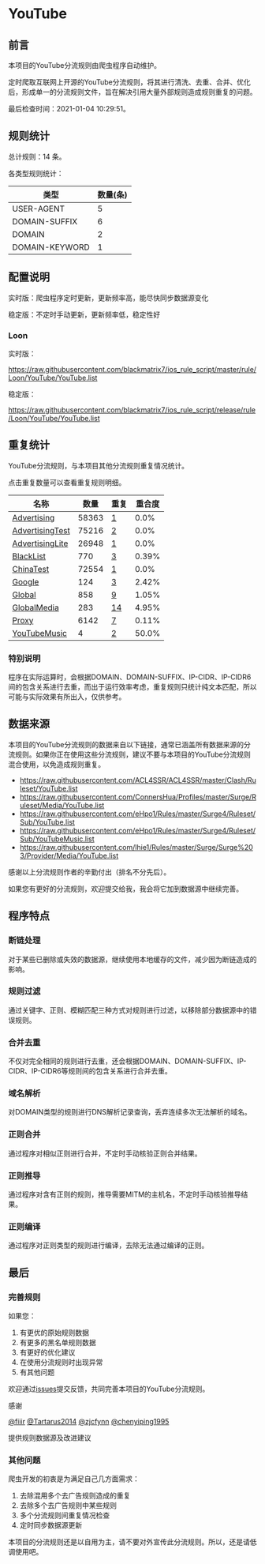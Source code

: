 # YouTube

## 前言

本项目的YouTube分流规则由爬虫程序自动维护。

定时爬取互联网上开源的YouTube分流规则，将其进行清洗、去重、合并、优化后，形成单一的分流规则文件，旨在解决引用大量外部规则造成规则重复的问题。



最后检查时间：2021-01-04 10:29:51。

## 规则统计

总计规则：14 条。

各类型规则统计：

| 类型 | 数量(条) |
| ---- | ---- |
| USER-AGENT | 5 |
| DOMAIN-SUFFIX | 6 |
| DOMAIN | 2 |
| DOMAIN-KEYWORD | 1 |
## 配置说明

实时版：爬虫程序定时更新，更新频率高，能尽快同步数据源变化

稳定版：不定时手动更新，更新频率低，稳定性好

### Loon 
实时版：

https://raw.githubusercontent.com/blackmatrix7/ios_rule_script/master/rule/Loon/YouTube/YouTube.list

稳定版：

https://raw.githubusercontent.com/blackmatrix7/ios_rule_script/release/rule/Loon/YouTube/YouTube.list

## 重复统计

YouTube分流规则，与本项目其他分流规则重复情况统计。

点击重复数量可以查看重复规则明细。

| 名称 | 数量 | 重复 | 重合度 |
| ---- | ---- | ---- | ------ |
|  [Advertising](https://github.com/blackmatrix7/ios_rule_script/tree/master/rule/Loon/Advertising)    | 58363   | [1](https://raw.githubusercontent.com/blackmatrix7/ios_rule_script/master/rule/Loon/YouTube/YouTube_Repeat.list)   |   0.0% |
|  [AdvertisingTest](https://github.com/blackmatrix7/ios_rule_script/tree/master/rule/Loon/AdvertisingTest)    | 75216   | [2](https://raw.githubusercontent.com/blackmatrix7/ios_rule_script/master/rule/Loon/YouTube/YouTube_Repeat.list)   |   0.0% |
|  [AdvertisingLite](https://github.com/blackmatrix7/ios_rule_script/tree/master/rule/Loon/AdvertisingLite)    | 26948   | [1](https://raw.githubusercontent.com/blackmatrix7/ios_rule_script/master/rule/Loon/YouTube/YouTube_Repeat.list)   |   0.0% |
|  [BlackList](https://github.com/blackmatrix7/ios_rule_script/tree/master/rule/Loon/BlackList)    | 770   | [3](https://raw.githubusercontent.com/blackmatrix7/ios_rule_script/master/rule/Loon/YouTube/YouTube_Repeat.list)   |   0.39% |
|  [ChinaTest](https://github.com/blackmatrix7/ios_rule_script/tree/master/rule/Loon/ChinaTest)    | 72554   | [1](https://raw.githubusercontent.com/blackmatrix7/ios_rule_script/master/rule/Loon/YouTube/YouTube_Repeat.list)   |   0.0% |
|  [Google](https://github.com/blackmatrix7/ios_rule_script/tree/master/rule/Loon/Google)    | 124   | [3](https://raw.githubusercontent.com/blackmatrix7/ios_rule_script/master/rule/Loon/YouTube/YouTube_Repeat.list)   |   2.42% |
|  [Global](https://github.com/blackmatrix7/ios_rule_script/tree/master/rule/Loon/Global)    | 858   | [9](https://raw.githubusercontent.com/blackmatrix7/ios_rule_script/master/rule/Loon/YouTube/YouTube_Repeat.list)   |   1.05% |
|  [GlobalMedia](https://github.com/blackmatrix7/ios_rule_script/tree/master/rule/Loon/GlobalMedia)    | 283   | [14](https://raw.githubusercontent.com/blackmatrix7/ios_rule_script/master/rule/Loon/YouTube/YouTube_Repeat.list)   |   4.95% |
|  [Proxy](https://github.com/blackmatrix7/ios_rule_script/tree/master/rule/Loon/Proxy)    | 6142   | [7](https://raw.githubusercontent.com/blackmatrix7/ios_rule_script/master/rule/Loon/YouTube/YouTube_Repeat.list)   |   0.11% |
|  [YouTubeMusic](https://github.com/blackmatrix7/ios_rule_script/tree/master/rule/Loon/YouTubeMusic)    | 4   | [2](https://raw.githubusercontent.com/blackmatrix7/ios_rule_script/master/rule/Loon/YouTube/YouTube_Repeat.list)   |   50.0% |
### 特别说明
程序在实际运算时，会根据DOMAIN、DOMAIN-SUFFIX、IP-CIDR、IP-CIDR6间的包含关系进行去重，而出于运行效率考虑，重复规则只统计纯文本匹配，所以可能与实际效果有所出入，仅供参考。

## 数据来源

本项目的YouTube分流规则的数据来自以下链接，通常已涵盖所有数据来源的分流规则。如果你正在使用这些分流规则，建议不要与本项目的YouTube分流规则混合使用，以免造成规则重复。

- https://raw.githubusercontent.com/ACL4SSR/ACL4SSR/master/Clash/Ruleset/YouTube.list
- https://raw.githubusercontent.com/ConnersHua/Profiles/master/Surge/Ruleset/Media/YouTube.list
- https://raw.githubusercontent.com/eHpo1/Rules/master/Surge4/Ruleset/Sub/YouTube.list
- https://raw.githubusercontent.com/eHpo1/Rules/master/Surge4/Ruleset/Sub/YouTubeMusic.list
- https://raw.githubusercontent.com/lhie1/Rules/master/Surge/Surge%203/Provider/Media/YouTube.list


感谢以上分流规则作者的辛勤付出（排名不分先后）。

如果您有更好的分流规则，欢迎提交给我，我会将它加到数据源中继续完善。

## 程序特点

### 断链处理

对于某些已删除或失效的数据源，继续使用本地缓存的文件，减少因为断链造成的影响。

### 规则过滤

通过关键字、正则、模糊匹配三种方式对规则进行过滤，以移除部分数据源中的错误规则。

### 合并去重

不仅对完全相同的规则进行去重，还会根据DOMAIN、DOMAIN-SUFFIX、IP-CIDR、IP-CIDR6等规则间的包含关系进行合并去重。

### 域名解析

对DOMAIN类型的规则进行DNS解析记录查询，丢弃连续多次无法解析的域名。

### 正则合并

通过程序对相似正则进行合并，不定时手动核验正则合并结果。

### 正则推导

通过程序对含有正则的规则，推导需要MITM的主机名，不定时手动核验推导结果。

### 正则编译

通过程序对正则类型的规则进行编译，去除无法通过编译的正则。

## 最后

### 完善规则

如果您：

1. 有更优的原始规则数据
2. 有更多的黑名单规则数据
3. 有更好的优化建议
4. 在使用分流规则时出现异常
5. 有其他问题

欢迎通过[issues](https://github.com/blackmatrix7/ios_rule_script/issues/new)提交反馈，共同完善本项目的YouTube分流规则。

感谢

[@fiiir](https://github.com/fiiir) [@Tartarus2014](https://github.com/Tartarus2014) [@zjcfynn](https://github.com/zjcfynn) [@chenyiping1995](https://github.com/chenyiping1995) 

提供规则数据源及改进建议

### 其他问题

爬虫开发的初衷是为满足自己几方面需求：

1. 去除混用多个去广告规则造成的重复
2. 去除多个去广告规则中某些规则
3. 多个分流规则间重复情况检查
4. 定时同步数据源更新

本项目的分流规则还是以自用为主，请不要对外宣传此分流规则。所以，还是请低调使用吧。